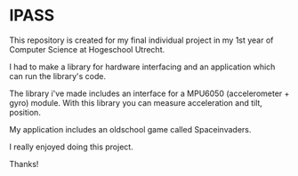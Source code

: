 # IPASS

This repository is created for my final individual project in my 1st year of Computer Science at Hogeschool Utrecht.

I had to make a library for hardware interfacing and an application which can run the library's code.

The library i've made includes an interface for a MPU6050 (accelerometer + gyro) module.
With this library you can measure acceleration and tilt, position.

My application includes an oldschool game called Spaceinvaders.

I really enjoyed doing this project. 

Thanks!
